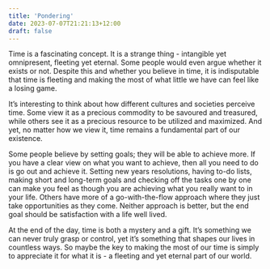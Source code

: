 ```yaml
---
title: 'Pondering'
date: 2023-07-07T21:21:13+12:00
draft: false
---
```


Time is a fascinating concept. It is a strange thing - intangible yet omnipresent, fleeting yet eternal. Some people would even argue whether it exists or not. Despite this and whether you believe in time, it is indisputable that time is fleeting and making the most of what little we have can feel like a losing game. 

It’s interesting to think about how different cultures and societies perceive time. Some view it as a precious commodity to be savoured and treasured, while others see it as a precious resource to be utilized and maximized. And yet, no matter how we view it, time remains a fundamental part of our existence.

Some people believe by setting goals; they will be able to achieve more. If you have a clear view on what you want to achieve, then all you need to do is go out and achieve it. Setting new years resolutions, having to-do lists, making short and long-term goals and checking off the tasks one by one can make you feel as though you are achieving what you really want to in your life. Others have more of a go-with-the-flow approach where they just take opportunities as they come. Neither approach is better, but the end goal should be satisfaction with a life well lived.

At the end of the day, time is both a mystery and a gift. It’s something we can never truly grasp or control, yet it’s something that shapes our lives in countless ways. So maybe the key to making the most of our time is simply to appreciate it for what it is - a fleeting and yet eternal part of our world.